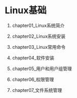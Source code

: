 # Linux基础

1. chapter01_Linux系统简介

2. chapter02_Linux系统安装
3. chapter03_Linux常用命令
4. chapter04_软件安装
5. chapter05_用户和用户组管理
6. chapter06_权限管理
7. chapter07_文件系统管理

  

